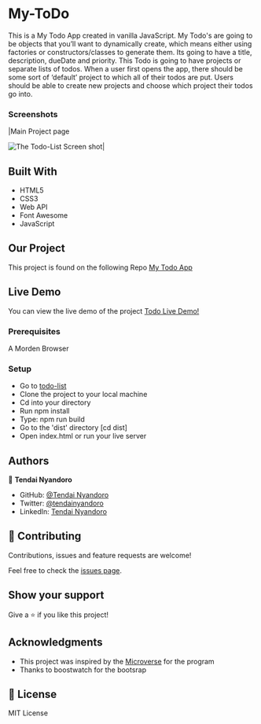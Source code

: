 # My-ToDo

This is a My Todo App created in vanilla JavaScript. My Todo's are going to be objects that you’ll want to dynamically create, which means either using factories or constructors/classes to generate them. Its going to have a title, description, dueDate and priority. This Todo is going to have projects or separate lists of todos. When a user first opens the app, there should be some sort of ‘default’ project to which all of their todos are put. Users should be able to create new projects and choose which project their todos go into.

### Screenshots

|Main Project page

![The Todo-List Screen shot](https://user-images.githubusercontent.com/30318155/120901480-7dbf6f00-c63b-11eb-8f8f-d2459d6426d8.png)|

## Built With

- HTML5
- CSS3
- Web API
- Font Awesome
- JavaScript

## Our Project

This project is found on the following Repo [My Todo App](https://github.com/tnyandoro/todo-list)

## Live Demo

You can view the live demo of the project [Todo Live Demo!](https://raw.githack.com/tnyandoro/todo-list/feature/todo_feature/index.html)

### Prerequisites

A Morden Browser

### Setup

- Go to [todo-list](https://github.com/tnyandoro/todo-list)
- Clone the project to your local machine
- Cd into your directory
- Run npm install
- Type: npm run build
- Go to the 'dist' directory [cd dist]
- Open index.html or run your live server

## Authors

👤 **Tendai Nyandoro**

- GitHub: [@Tendai Nyandoro](https://github.com/tnyandoro)
- Twitter: [@tendainyandoro](https://twitter.com/tendainyandoro)
- LinkedIn: [Tendai Nyandoro](https://www.linkedin.com/in/tendai-nyandoro/)

## 🤝 Contributing

Contributions, issues and feature requests are welcome!

Feel free to check the [issues page](https://github.com/tnyandoro/todo-list/issues).

## Show your support

Give a ⭐️ if you like this project!

## Acknowledgments

- This project was inspired by the [Microverse](https://www.microverse.org/) for the program
- Thanks to boostwatch for the bootsrap

## 📝 License

MIT License
